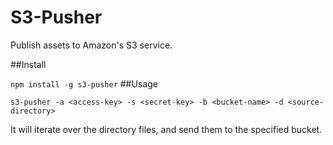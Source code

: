 S3-Pusher
=========

Publish assets to Amazon's S3 service.

##Install

`npm install -g s3-pusher`
##Usage

`s3-pusher -a <access-key> -s <secret-key> -b <bucket-name> -d <source-directory>`

It will iterate over the directory files, and send them to the specified bucket.
